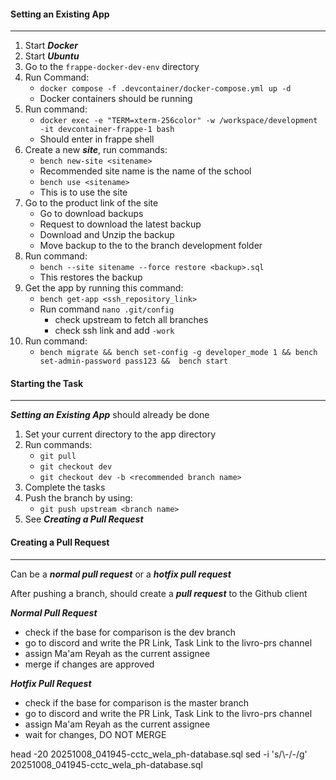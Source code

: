 
#### Setting an Existing App
---
1. Start ***Docker***
2. Start ***Ubuntu***
3. Go to the `frappe-docker-dev-env` directory
4. Run Command:
	- `docker compose -f .devcontainer/docker-compose.yml up -d`
	- Docker containers should be running
5. Run command:
	- `docker exec -e "TERM=xterm-256color" -w /workspace/development -it devcontainer-frappe-1 bash`
	- Should enter in frappe shell
6. Create a new ***site***, run commands:
	- `bench new-site <sitename>`
	- Recommended site name is the name of the school
	- `bench use <sitename>`
	- This is to use the site
7. Go to the product link of the site
	- Go to download backups
	- Request to download the latest backup
	- Download and Unzip the backup
	- Move backup to the to the branch development folder
8. Run command:
	- `bench --site sitename --force restore <backup>.sql`
	- This restores the backup
9. Get the app by running this command:
	- `bench get-app <ssh_repository_link>`
	- Run command `nano .git/config`
		- check upstream to fetch all branches
		- check ssh link and add `-work`
10. Run command:
	- `bench migrate && bench set-config -g developer_mode 1 && bench set-admin-password pass123 &&  bench start`

#### Starting the Task
---
***Setting an Existing App*** should already be done

1. Set your current directory to the app directory
2. Run commands:
	- `git pull`
	- `git checkout dev`
	- `git checkout dev -b <recommended branch name>`
3. Complete the tasks
4. Push the branch by using:
	- `git push upstream <branch name>`
5. See ***Creating a Pull Request***

#### Creating a Pull Request
---
Can be a ***normal pull request*** or a ***hotfix pull request***

After pushing a branch, should create a ***pull request*** to the Github client

***Normal Pull Request***
- check if the base for comparison is the dev branch
- go to discord and write the PR Link, Task Link to the livro-prs channel
- assign Ma'am Reyah as the current assignee
- merge if changes are approved

***Hotfix Pull Request***
- check if the base for comparison is the master branch
- go to discord and write the PR Link, Task Link to the livro-prs channel
- assign Ma'am Reyah as the current assignee
- wait for changes, DO NOT MERGE

head -20 20251008_041945-cctc_wela_ph-database.sql
sed -i 's/\\-/-/g' 20251008_041945-cctc_wela_ph-database.sql
